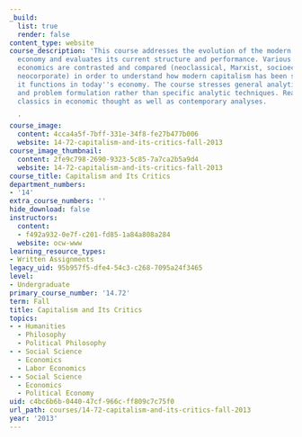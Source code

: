 ```yaml
---
_build:
  list: true
  render: false
content_type: website
course_description: 'This course addresses the evolution of the modern capitalist
  economy and evaluates its current structure and performance. Various paradigms of
  economics are contrasted and compared (neoclassical, Marxist, socioeconomic, and
  neocorporate) in order to understand how modern capitalism has been shaped and how
  it functions in today''s economy. The course stresses general analytic reasoning
  and problem formulation rather than specific analytic techniques. Readings include
  classics in economic thought as well as contemporary analyses.

  '
course_image:
  content: 4cca4a5f-7bff-331e-34f8-fe27b477b006
  website: 14-72-capitalism-and-its-critics-fall-2013
course_image_thumbnail:
  content: 2fe9c798-2690-9323-5c85-7a7ca2b5a9d4
  website: 14-72-capitalism-and-its-critics-fall-2013
course_title: Capitalism and Its Critics
department_numbers:
- '14'
extra_course_numbers: ''
hide_download: false
instructors:
  content:
  - f492a932-0e7f-c201-fd85-1a84a808a284
  website: ocw-www
learning_resource_types:
- Written Assignments
legacy_uid: 95b957f5-dfe4-54c3-c268-7095a24f3465
level:
- Undergraduate
primary_course_number: '14.72'
term: Fall
title: Capitalism and Its Critics
topics:
- - Humanities
  - Philosophy
  - Political Philosophy
- - Social Science
  - Economics
  - Labor Economics
- - Social Science
  - Economics
  - Political Economy
uid: c4bc6b6b-0440-47cf-966c-ff809c7c75f0
url_path: courses/14-72-capitalism-and-its-critics-fall-2013
year: '2013'
---
```

